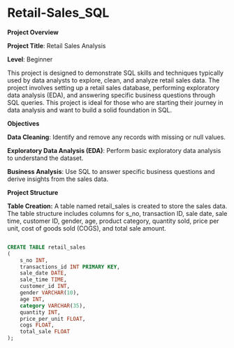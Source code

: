 # Retail-Sales_SQL

**Project Overview**

**Project Title**: Retail Sales Analysis

**Level**: Beginner

 This project is designed to demonstrate SQL skills and techniques typically used by data analysts to explore, clean, and analyze retail sales data. The project involves setting up a retail sales database, performing exploratory data analysis (EDA), and answering specific business questions through SQL queries. This project is ideal for those who are starting their journey in data analysis and want to build a solid foundation in SQL.

**Objectives**

**Data Cleaning**: Identify and remove any records with missing or null values.

**Exploratory Data Analysis (EDA)**: Perform basic exploratory data analysis to understand the dataset.

**Business Analysis**: Use SQL to answer specific business questions and derive insights from the sales data.

**Project Structure**

**Table Creation:** A table named retail_sales is created to store the sales data. The table structure includes columns for s_no, transaction ID, sale date, sale time, customer ID, gender, age, product category, quantity sold, price per unit, cost of goods sold (COGS), and total sale amount.

```sql

CREATE TABLE retail_sales
(
    s_no INT,
    transactions_id INT PRIMARY KEY,
    sale_date DATE,	
    sale_time TIME,
    customer_id INT,	
    gender VARCHAR(10),
    age INT,
    category VARCHAR(35),
    quantity INT,
    price_per_unit FLOAT,	
    cogs FLOAT,
    total_sale FLOAT
);
```
